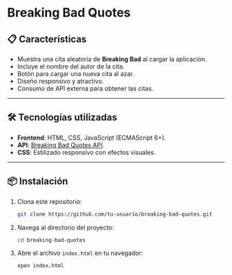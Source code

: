 # Breaking Bad Quotes

## 📋 Características

- Muestra una cita aleatoria de **Breaking Bad** al cargar la aplicación.
- Incluye el nombre del autor de la cita.
- Botón para cargar una nueva cita al azar.
- Diseño responsivo y atractivo.
- Consumo de API externa para obtener las citas.

---

## 🛠️ Tecnologías utilizadas

- **Frontend**: HTML, CSS, JavaScript (ECMAScript 6+).
- **API**: [Breaking Bad Quotes API](https://api.breakingbadquotes.xyz).
- **CSS**: Estilizado responsivo con efectos visuales.

---

## 📦 Instalación

1. Clona este repositorio:

   ```bash
   git clone https://github.com/tu-usuario/breaking-bad-quotes.git
   ```

2. Navega al directorio del proyecto:

   ```bash
   cd breaking-bad-quotes
   ```

3. Abre el archivo `index.html` en tu navegador:

   ```bash
   open index.html
   ```
